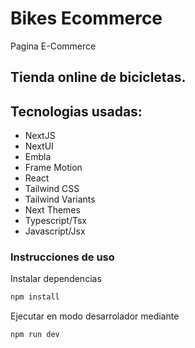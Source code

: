 # Bikes Ecommerce
Pagina E-Commerce

## Tienda online de bicicletas.

## Tecnologias usadas:
- NextJS
- NextUI
- Embla
- Frame Motion
- React
- Tailwind CSS
- Tailwind Variants
- Next Themes
- Typescript/Tsx
- Javascript/Jsx

### Instrucciones de uso

Instalar dependencias

```bash
npm install
```

Ejecutar en modo desarrolador mediante

```bash
npm run dev
```
